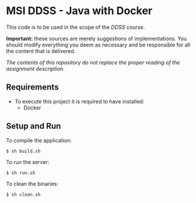 # MSI DDSS - Java with Docker


This code is to be used in the scope of the *DDSS* course.

**Important:** these sources are merely suggestions of implementations. 
You should modify everything you deem as necessary and be responsible for all the content that is delivered.

*The contents of this repository do not replace the proper reading of the assignment description.*



Requirements
-----

- To execute this project it is required to have installed:
    * Docker



Setup and Run
----- 

To compile the application:

`$ sh build.sh`

To run the server:

`$ sh run.sh`

To clean the binaries:

`$ sh clean.sh`


 
